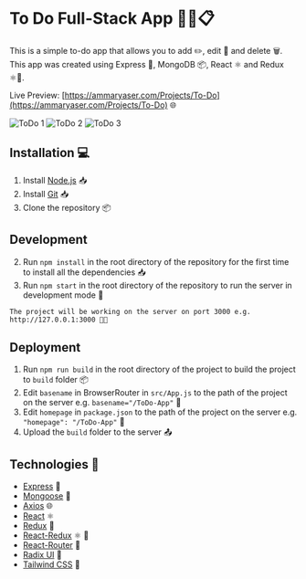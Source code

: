 # To Do Full-Stack App 📝📌📋

This is a simple to-do app that allows you to add ✏️, edit 📝 and delete 🗑️. This app was created using Express 🚀, MongoDB 📦, React ⚛️ and Redux ⚛️🔴.

Live Preview: [https://ammaryaser.com/Projects/To-Do](https://ammaryaser.com/Projects/To-Do) 🌐

![ToDo 1](https://github.com/ammarbasuony/ToDo-App/blob/main/docs/1.png)
![ToDo 2](https://github.com/ammarbasuony/ToDo-App/blob/main/docs/2.png)
![ToDo 3](https://github.com/ammarbasuony/ToDo-App/blob/main/docs/3.png)

## Installation 💻

1. Install [Node.js](https://nodejs.org/en/download/) 📥
2. Install [Git](https://git-scm.com/downloads) 📥
3. Clone the repository 📦

## Development

2. Run `npm install` in the root directory of the repository for the first time to install all the dependencies 📥
3. Run `npm start` in the root directory of the repository to run the server in development mode 🚀

```
The project will be working on the server on port 3000 e.g. http://127.0.0.1:3000 👨‍💻
```

## Deployment

1. Run `npm run build` in the root directory of the project to build the project to `build` folder 📦
2. Edit `basename` in BrowserRouter in `src/App.js` to the path of the project on the server e.g. `basename="/ToDo-App"` 📝
3. Edit `homepage` in `package.json` to the path of the project on the server e.g. `"homepage": "/ToDo-App"` 📝
4. Upload the `build` folder to the server 📤

## Technologies 🔧

- [Express](https://expressjs.com/) 🚀
- [Mongoose](https://mongoosejs.com/) 🍃
- [Axios](https://www.npmjs.com/package/axios) 🌐
- [React](https://reactjs.org/) ⚛️
- [Redux](https://redux.js.org/) 🔴
- [React-Redux](https://react-redux.js.org/) ⚛️ 🔴
- [React-Router](https://reactrouter.com/) 🧭
- [Radix UI](https://www.radix-ui.com/) 🎨
- [Tailwind CSS](https://tailwindcss.com/) 💄
